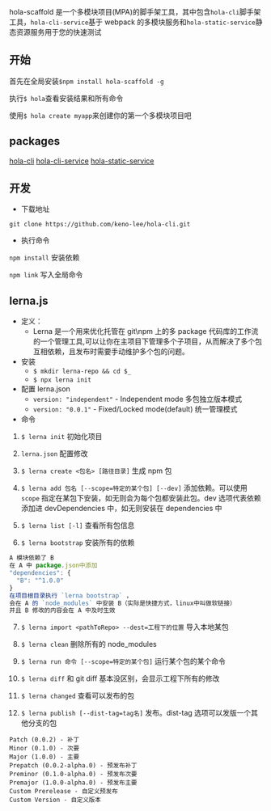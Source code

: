 hola-scaffold 是一个多模块项目(MPA)的脚手架工具，其中包含`hola-cli`脚手架工具，`hola-cli-service`基于 webpack 的多模块服务和`hola-static-service`静态资源服务用于您的快速测试

## 开始

首先在全局安装`$npm install hola-scaffold -g`

执行`$ hola`查看安装结果和所有命令

使用`$ hola create myapp`来创建你的第一个多模块项目吧

## packages

[hola-cli](./packages/hola-cli/README.md)
[hola-cli-service](./packages/hola-cli-service/README.md)
[hola-static-service](./packages/hola-static-service/README.md)

## 开发

- 下载地址

`git clone https://github.com/keno-lee/hola-cli.git`

- 执行命令

`npm install` 安装依赖

`npm link` 写入全局命令

## lerna.js

- 定义：
  - Lerna 是一个用来优化托管在 git\npm 上的多 package 代码库的工作流的一个管理工具,可以让你在主项目下管理多个子项目，从而解决了多个包互相依赖，且发布时需要手动维护多个包的问题。
- 安装
  - `$ mkdir lerna-repo && cd $_`
  - `$ npx lerna init`
- 配置 lerna.json
  - `version: "independent"` - Independent mode 多包独立版本模式
  - `version: "0.0.1"` - Fixed/Locked mode(default) 统一管理模式
- 命令

1. `$ lerna init` 初始化项目

2. `lerna.json` 配置修改

3. `$ lerna create <包名> [路径目录]` 生成 npm 包

4. `$ lerna add 包名 [--scope=特定的某个包] [--dev]` 添加依赖。可以使用 `scope` 指定在某包下安装，如无则会为每个包都安装此包。dev 选项代表依赖添加进 devDependencies 中，如无则安装在 dependencies 中

5. `$ lerna list [-l]` 查看所有包信息

6. `$ lerna bootstrap` 安装所有的依赖

```js
A 模块依赖了 B
在 A 中 package.json中添加
"dependencies": {
  "B": "^1.0.0"
}
在项目根目录执行 `lerna bootstrap` ，
会在 A 的 `node_modules` 中安装 B（实际是快捷方式，linux中叫做软链接）
并且 B 修改的内容会在 A 中及时生效
```

7. `$ lerna import <pathToRepo> --dest=工程下的位置` 导入本地某包

8. `$ lerna clean` 删除所有的 node_modules

9. `$ lerna run 命令 [--scope=特定的某个包]` 运行某个包的某个命令

10. `$ lerna diff` 和 git diff 基本没区别，会显示工程下所有的修改

11. `$ lerna changed` 查看可以发布的包

12. `$ lerna publish [--dist-tag=tag名]` 发布。dist-tag 选项可以发版一个其他分支的包

```
Patch (0.0.2) - 补丁
Minor (0.1.0) - 次要
Major (1.0.0) - 主要
Prepatch (0.0.2-alpha.0) - 预发布补丁
Preminor (0.1.0-alpha.0) - 预发布次要
Premajor (1.0.0-alpha.0) - 预发布主要
Custom Prerelease - 自定义预发布
Custom Version - 自定义版本
```
